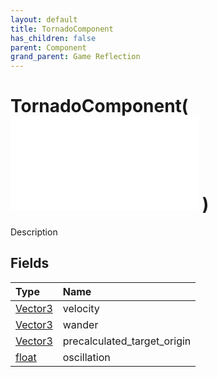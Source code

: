 ```yaml
---
layout: default
title: TornadoComponent
has_children: false
parent: Component
grand_parent: Game Reflection
---
```

# TornadoComponent( ![ TornadoBase ](/game-reflection/components/tornado_base.md) )
Description 

## Fields
| Type | Name |
|:-------------|:--------------|
| [Vector3](/game-reflection/classes/vector3.md) | velocity |
| [Vector3](/game-reflection/classes/vector3.md) | wander |
| [Vector3](/game-reflection/classes/vector3.md) | precalculated_target_origin |
| [float](/game-reflection/components/float.md) | oscillation |
